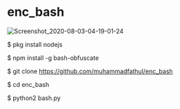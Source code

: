# enc_bash

![Screenshot_2020-08-03-04-19-01-24](https://user-images.githubusercontent.com/46747652/89132736-838e8480-d540-11ea-8522-2423e370d4ff.png)

$ pkg install nodejs

$ npm install -g bash-obfuscate

$ git clone https://github.com/muhammadfathul/enc_bash

$ cd enc_bash

$ python2 bash.py
